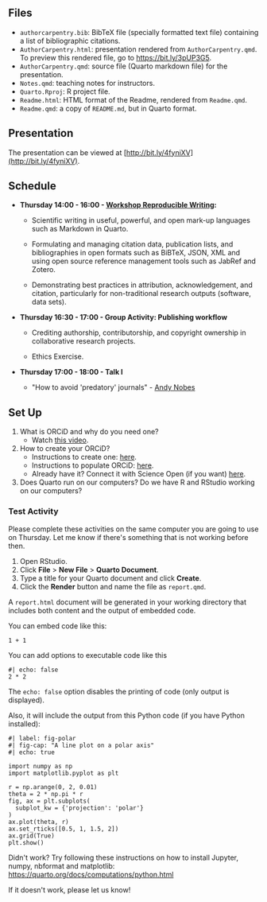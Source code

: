 ## Files

- `authorcarpentry.bib`: BibTeX file (specially formatted text file) containing a list of bibliographic citations.
- `AuthorCarpentry.html`: presentation rendered from `AuthorCarpentry.qmd`. To preview this rendered file, go to <https://bit.ly/3pUP3G5>.
- `AuthorCarpentry.qmd`: source file (Quarto markdown file) for the presentation.
- `Notes.qmd`: teaching notes for instructors.
- `Quarto.Rproj`: R project file.
- `Readme.html`: HTML format of the Readme, rendered from `Readme.qmd`.
- `Readme.qmd`: a copy of `README.md`, but in Quarto format.

## Presentation

The presentation can be viewed at [http://bit.ly/4fyniXV](http://bit.ly/4fyniXV).

## Schedule

-   **Thursday 14:00 - 16:00 - [Workshop Reproducible
    Writing](https://CODATA-RDA-DataScienceSchools.github.io/Materials/blob/master/docs/DataTrieste2023/Quarto/AuthorCarpentry.html):**

    -   Scientific writing in useful, powerful, and open mark-up
        languages such as Markdown in Quarto.

    -   Formulating and managing citation data, publication lists, and
        bibliographies in open formats such as BiBTeX, JSON, XML and
        using open source reference management tools such as JabRef and
        Zotero.

    -   Demonstrating best practices in attribution, acknowledgement,
        and citation, particularly for non-traditional research outputs
        (software, data sets).

-   **Thursday 16:30 - 17:00 - Group Activity: Publishing workflow**

    -   Crediting authorship, contributorship, and copyright ownership
        in collaborative research projects.

    -   Ethics Exercise.

-   **Thursday 17:00 - 18:00 - Talk I**

    -   "How to avoid 'predatory' journals" - [Andy
        Nobes](https://www.inasp.info/staff/andy-nobes-0)

## Set Up

1.  What is ORCiD and why do you need one?
    -   Watch [this video](https://vimeo.com/97150912).
2.  How to create your ORCiD?
    -   Instructions to create one:
        [here](https://authorcarpentry.github.io/orcid-profile/00-orcid-profile.html).
    -   Instructions to populate ORCiD:
        [here](https://authorcarpentry.github.io/orcid-profile/01-adding-works.html).
    -   Already have it? Connect it with Science Open (if you want)
        [here](http://blog.scienceopen.com/2016/06/orcid-integration-at-scienceopen/).
3.  Does Quarto run on our computers? Do we have R and RStudio working on our computers?

### Test Activity

Please complete these activities on the same computer you are going to
use on Thursday. Let me know if there's something that is not working
before then.

1.  Open RStudio.
2.  Click **File** \> **New File** \> **Quarto Document**.
3.  Type a title for your Quarto document and click **Create**.
4.  Click the **Render** button and name the file as `report.qmd`.

A `report.html` document will be generated in your working directory
that includes both content and the output of embedded code.

You can embed code like this:

```{r}
1 + 1
```

You can add options to executable code like this

```{r}
#| echo: false
2 * 2
```

The `echo: false` option disables the printing of code (only output is
displayed).

Also, it will include the output from this Python code (if you have Python installed):

```{python}
#| label: fig-polar
#| fig-cap: "A line plot on a polar axis"
#| echo: true

import numpy as np
import matplotlib.pyplot as plt

r = np.arange(0, 2, 0.01)
theta = 2 * np.pi * r
fig, ax = plt.subplots(
  subplot_kw = {'projection': 'polar'} 
)
ax.plot(theta, r)
ax.set_rticks([0.5, 1, 1.5, 2])
ax.grid(True)
plt.show()
```

Didn't work? Try following these instructions on how to install Jupyter,
numpy, nbformat and matplotlib:
<https://quarto.org/docs/computations/python.html>

If it doesn't work, please let us know!
